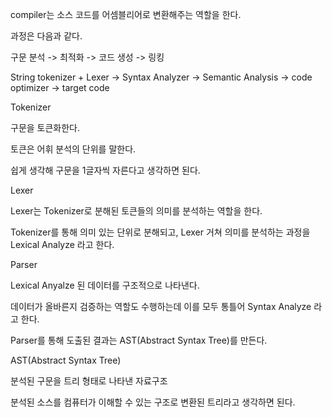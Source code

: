 compiler는 소스 코드를 어셈블리어로 변환해주는 역할을 한다.   

과정은 다음과 같다.   

구문 분석 -> 최적화 -> 코드 생성 -> 링킹   

String tokenizer + Lexer -> Syntax Analyzer -> Semantic Analysis -> code optimizer -> target code   

 

Tokenizer

구문을 토큰화한다.   

토큰은 어휘 분석의 단위를 말한다.   

쉽게 생각해 구문을 1글자씩 자른다고 생각하면 된다.   

 

Lexer   

Lexer는 Tokenizer로 분해된 토큰들의 의미를 분석하는 역할을 한다.   

Tokenizer를 통해 의미 있는 단위로 분해되고, Lexer 거쳐 의미를 분석하는 과정을 Lexical Analyze 라고 한다.   

 Parser   

Lexical Anyalze 된 데이터를 구조적으로 나타낸다.   

데이터가 올바른지 검증하는 역할도 수행하는데 이를 모두 통틀어 Syntax Analyze 라고 한다.   

Parser를 통해 도출된 결과는 AST(Abstract Syntax Tree)를 만든다.   

AST(Abstract Syntax Tree)   

분석된 구문을 트리 형태로 나타낸 자료구조   

분석된 소스를 컴퓨터가 이해할 수 있는 구조로 변환된 트리라고 생각하면 된다.   